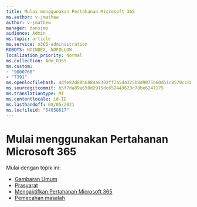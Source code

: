 ```yaml
---
title: Mulai menggunakan Pertahanan Microsoft 365
ms.author: v-jmathew
author: v-jmathew
manager: dansimp
audience: Admin
ms.topic: article
ms.service: o365-administration
ROBOTS: NOINDEX, NOFOLLOW
localization_priority: Normal
ms.collection: Adm_O365
ms.custom:
- "9000760"
- "7391"
ms.openlocfilehash: 4dfe82d88b6884a8302ff7a5d4325b8d9075b60d51c8570cc88470d9ee222895
ms.sourcegitcommit: b5f7da89a650d2915dc652449623c78be6247175
ms.translationtype: MT
ms.contentlocale: id-ID
ms.lasthandoff: 08/05/2021
ms.locfileid: "54058617"
---
```

# <a name="get-started-with-microsoft-365-defender"></a>Mulai menggunakan Pertahanan Microsoft 365

Mulai dengan topik ini:

- [Gambaran Umum](https://docs.microsoft.com/microsoft-365/security/mtp/microsoft-threat-protection)
- [Prasyarat](https://docs.microsoft.com/microsoft-365/security/mtp/prerequisites)
- [Mengaktifkan Pertahanan Microsoft 365](https://docs.microsoft.com/microsoft-365/security/mtp/mtp-enable)
- [Pemecahan masalah](https://docs.microsoft.com/microsoft-365/security/mtp/troubleshoot)
